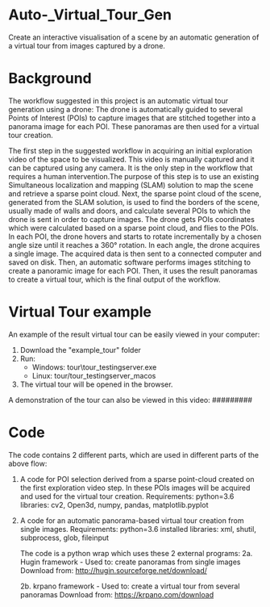 # Auto-_Virtual_Tour_Gen
Create an interactive visualisation of a scene by an automatic generation of a virtual tour from images captured by a drone.

# Background
The workflow suggested in this project is an automatic virtual tour generation using a drone:
The drone is automatically guided to several Points of Interest (POIs) to capture images that are stitched together into 
a panorama image for each POI. These panoramas are then used for a virtual tour creation.

The first step in the suggested workflow in acquiring an initial exploration video of the space to be visualized.
This video is manually captured and it can be captured using any camera. It is the only step in the workflow that 
requires a human intervention.The purpose of this step is to use an existing Simultaneous localization and mapping (SLAM)
solution to map the scene and retrieve a sparse point cloud.
Next, the sparse point cloud of the scene, generated from the SLAM solution, is used to find the borders of the scene, 
usually made of walls and doors, and calculate several POIs to which the drone is sent in order to capture images.
The drone gets POIs coordinates which were calculated based on a sparse point cloud, and flies to the POIs.
In each POI, the drone hovers and starts to rotate incrementally by a chosen angle size until it reaches a 360° rotation.
In each angle, the drone acquires a single image. The acquired data is then sent to a connected computer and saved on disk.
Then, an automatic software performs images stitching to create a panoramic image for each POI.
Then, it uses the result panoramas to create a virtual tour, which is the final output of the workflow.


# Virtual Tour example
An example of the result virtual tour can be easily viewed in your computer:
1. Download the "example_tour" folder
2. Run:
    - Windows: tour\tour_testingserver.exe
    - Linux: tour/tour_testingserver_macos
3. The virtual tour will be opened in the browser.

A demonstration of the tour can also be viewed in this video:
#########

# Code
The code contains 2 different parts, which are used in different parts of the above flow:

1. A code for POI selection derived from a sparse point-cloud created on the first exploration video step.
    In these POIs images will be acquired and used for the virtual tour creation.
    Requirements:
    python=3.6
    libraries: cv2, Open3d, numpy, pandas, matplotlib.pyplot


2. A code for an automatic panorama-based virtual tour creation from single images.
    Requirements:
    python=3.6
    installed libraries: xml, shutil, subprocess, glob, fileinput

    The code is a python wrap which uses these 2 external programs:
    2a. Hugin framework - Used to: create panoramas from single images
        Download from: 
        http://hugin.sourceforge.net/download/

    2b. krpano framework - Used to: create a virtual tour from several panoramas
        Download from: 
        https://krpano.com/download








